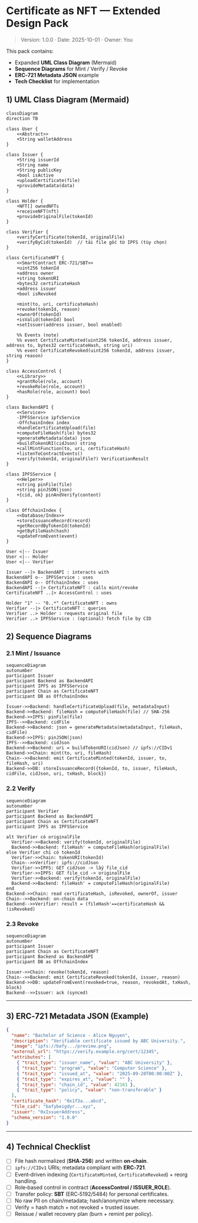
# Certificate as NFT — Extended Design Pack

> Version: 1.0.0 · Date: 2025-10-01 · Owner: You

This pack contains:
- Expanded **UML Class Diagram** (Mermaid)
- **Sequence Diagrams** for Mint / Verify / Revoke
- **ERC‑721 Metadata JSON** example
- **Tech Checklist** for implementation



## 1) UML Class Diagram (Mermaid)

```mermaid
classDiagram
direction TB

class User {
    <<Abstract>>
    +String walletAddress
}

class Issuer {
    +String issuerId
    +String name
    +String publicKey
    +bool isActive
    +uploadCertificate(file)
    +provideMetadata(data)
}

class Holder {
    +NFT[] ownedNFTs
    +receiveNFT(nft)
    +provideOriginalFile(tokenId)
}

class Verifier {
    +verifyCertificate(tokenId, originalFile)
    +verifyByCid(tokenId)  // tải file gốc từ IPFS (tùy chọn)
}

class CertificateNFT {
    <<SmartContract ERC-721/SBT>>
    +uint256 tokenId
    +address owner
    +string tokenURI
    +bytes32 certificateHash
    +address issuer
    +bool isRevoked

    +mint(to, uri, certificateHash)
    +revoke(tokenId, reason)
    +ownerOf(tokenId)
    +isValid(tokenId) bool
    +setIssuer(address issuer, bool enabled)

    %% Events (note)
    %% event CertificateMinted(uint256 tokenId, address issuer, address to, bytes32 certificateHash, string uri)
    %% event CertificateRevoked(uint256 tokenId, address issuer, string reason)
}

class AccessControl {
    <<Library>>
    +grantRole(role, account)
    +revokeRole(role, account)
    +hasRole(role, account) bool
}

class BackendAPI {
    <<Service>>
    -IPFSService ipfsService
    -OffchainIndex index
    +handleCertificateUpload(file)
    +computeFileHash(file) bytes32
    +generateMetadata(data) json
    +buildTokenURI(cidJson) string
    +callMintFunction(to, uri, certificateHash)
    +listenToContractEvents()
    +verify(tokenId, originalFile?) VerificationResult
}

class IPFSService {
    <<Helper>>
    +string pinFile(file)
    +string pinJSON(json)
    +{cid, ok} pinAndVerify(content)
}

class OffchainIndex {
    <<Database/Index>>
    +storeIssuanceRecord(record)
    +getRecordByTokenId(tokenId)
    +getByFileHash(hash)
    +updateFromEvent(event)
}

User <|-- Issuer
User <|-- Holder
User <|-- Verifier

Issuer --|> BackendAPI : interacts with
BackendAPI o-- IPFSService : uses
BackendAPI o-- OffchainIndex : uses
BackendAPI --|> CertificateNFT : calls mint/revoke
CertificateNFT ..|> AccessControl : uses

Holder "1" -- "0..*" CertificateNFT : owns
Verifier --|> CertificateNFT : queries
Verifier ..> Holder : requests original file
Verifier ..> IPFSService : (optional) fetch file by CID
```



## 2) Sequence Diagrams

### 2.1 Mint / Issuance
```mermaid
sequenceDiagram
autonumber
participant Issuer
participant Backend as BackendAPI
participant IPFS as IPFSService
participant Chain as CertificateNFT
participant DB as OffchainIndex

Issuer->>Backend: handleCertificateUpload(file, metadataInput)
Backend->>Backend: fileHash = computeFileHash(file) // SHA-256
Backend->>IPFS: pinFile(file)
IPFS-->>Backend: cidFile
Backend->>Backend: json = generateMetadata(metadataInput, fileHash, cidFile)
Backend->>IPFS: pinJSON(json)
IPFS-->>Backend: cidJson
Backend->>Backend: uri = buildTokenURI(cidJson) // ipfs://CIDv1
Backend->>Chain: mint(to, uri, fileHash)
Chain-->>Backend: emit CertificateMinted(tokenId, issuer, to, fileHash, uri)
Backend->>DB: storeIssuanceRecord({tokenId, to, issuer, fileHash, cidFile, cidJson, uri, txHash, block})
```

### 2.2 Verify
```mermaid
sequenceDiagram
autonumber
participant Verifier
participant Backend as BackendAPI
participant Chain as CertificateNFT
participant IPFS as IPFSService

alt Verifier có originalFile
  Verifier->>Backend: verify(tokenId, originalFile)
  Backend->>Backend: fileHash' = computeFileHash(originalFile)
else Verifier chỉ có tokenId
  Verifier->>Chain: tokenURI(tokenId)
  Chain-->>Verifier: ipfs://cidJson
  Verifier->>IPFS: GET cidJson -> lấy file_cid
  Verifier->>IPFS: GET file_cid -> originalFile
  Verifier->>Backend: verify(tokenId, originalFile)
  Backend->>Backend: fileHash' = computeFileHash(originalFile)
end
Backend->>Chain: read certificateHash, isRevoked, ownerOf, issuer
Chain-->>Backend: on-chain data
Backend-->>Verifier: result = (fileHash'==certificateHash && !isRevoked)
```

### 2.3 Revoke
```mermaid
sequenceDiagram
autonumber
participant Issuer
participant Chain as CertificateNFT
participant Backend as BackendAPI
participant DB as OffchainIndex

Issuer->>Chain: revoke(tokenId, reason)
Chain-->>Backend: emit CertificateRevoked(tokenId, issuer, reason)
Backend->>DB: updateFromEvent(revoked=true, reason, revokedAt, txHash, block)
Backend-->>Issuer: ack (synced)
```

---

## 3) ERC‑721 Metadata JSON (Example)

```json
{
  "name": "Bachelor of Science - Alice Nguyen",
  "description": "Verifiable certificate issued by ABC University.",
  "image": "ipfs://bafy.../preview.png",
  "external_url": "https://verify.example.org/cert/12345",
  "attributes": [
    { "trait_type": "issuer_name", "value": "ABC University" },
    { "trait_type": "program", "value": "Computer Science" },
    { "trait_type": "issued_at", "value": "2025-09-20T00:00:00Z" },
    { "trait_type": "expires_at", "value": "" },
    { "trait_type": "chain_id", "value": 42161 },
    { "trait_type": "policy", "value": "non-transferable" }
  ],
  "certificate_hash": "0x1f3a...abcd",
  "file_cid": "bafybeigdyr...xyz",
  "issuer": "0xIssuerAddress",
  "schema_version": "1.0.0"
}
```

---

## 4) Technical Checklist

- [ ] File hash normalized (**SHA‑256**) and written **on‑chain**.
- [ ] `ipfs://CIDv1` URIs; metadata compliant with **ERC‑721**.
- [ ] Event‑driven indexing (`CertificateMinted`, `CertificateRevoked`) + reorg handling.
- [ ] Role‑based control in contract (**AccessControl / ISSUER_ROLE**).
- [ ] Transfer policy: **SBT** (ERC‑5192/5484) for personal certificates.
- [ ] No raw PII on chain/metadata; hash/anonymize where necessary.
- [ ] Verify = hash match + not revoked + trusted issuer.
- [ ] Reissue / wallet recovery plan (burn + remint per policy).
```

